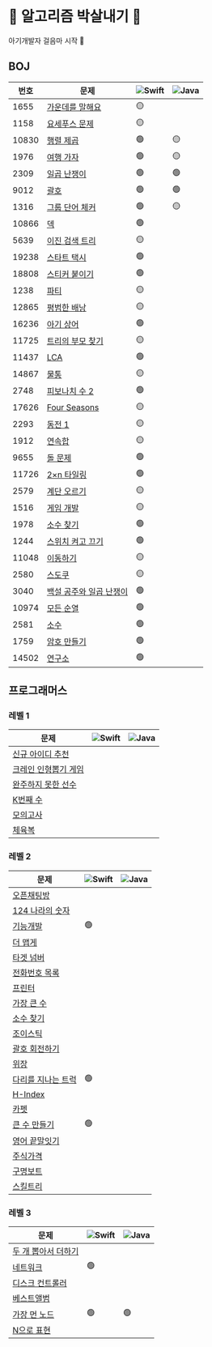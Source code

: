 # 👊 알고리즘 박살내기 👊

아기개발자 걸음마 시작 🐥

## BOJ

|번호|문제|<img alt="Swift" src="https://img.shields.io/badge/-Swift-FA7343?style=flat-square&logo=Swift&logoColor=white" />|<img alt="Java" src="https://img.shields.io/badge/-Java-007396?style=flat-square&logo=Java&logoColor=white" />|
|---|---|---|---|
|1655|[가운데를 말해요](https://www.acmicpc.net/problem/1655)|🟡||
|1158|[요세푸스 문제](https://www.acmicpc.net/problem/1158)|🟡||
|10830|[행렬 제곱](https://www.acmicpc.net/problem/10830)|🟢|🟡|
|1976|[여행 가자](https://www.acmicpc.net/problem/1976)|🟢|🟡|
|2309|[일곱 난쟁이](https://www.acmicpc.net/problem/2309)|🟢|🟢|
|9012|[괄호](https://www.acmicpc.net/problem/9012)|🟢|🟢|
|1316|[그룹 단어 체커](https://www.acmicpc.net/problem/1316)|🟢|🟡|
|10866|[덱](https://www.acmicpc.net/problem/10866)|🟢||
|5639|[이진 검색 트리](https://www.acmicpc.net/problem/5639)|🟡||
|19238|[스타트 택시](https://www.acmicpc.net/problem/19238)|🟢||
|18808|[스티커 붙이기](https://www.acmicpc.net/problem/18808)|🟢||
|1238|[파티](https://www.acmicpc.net/problem/1238)|🟡||
|12865|[평범한 배낭](https://www.acmicpc.net/problem/12865)|🟡||
|16236|[아기 상어](https://www.acmicpc.net/problem/16236)|🟢||
|11725|[트리의 부모 찾기](https://www.acmicpc.net/problem/11725)|🟡||
|11437|[LCA](https://www.acmicpc.net/problem/11437)|🟢||
|14867|[물통](https://www.acmicpc.net/problem/14867)|🟡||
|2748|[피보나치 수 2](https://www.acmicpc.net/problem/2748)|🟢||
|17626|[Four Seasons](https://www.acmicpc.net/problem/17626)|🟡||
|2293|[동전 1](https://www.acmicpc.net/problem/2293)|🟡||
|1912|[연속합](https://www.acmicpc.net/problem/1912)|🟡||
|9655|[돌 문제](https://www.acmicpc.net/problem/9655)|🟢||
|11726|[2×n 타일링](https://www.acmicpc.net/problem/11726)|🟢||
|2579|[계단 오르기](https://www.acmicpc.net/problem/2579)|🟡||
|1516|[게임 개발](https://www.acmicpc.net/problem/1516)|🟡||
|1978|[소수 찾기](https://www.acmicpc.net/problem/1978)|🟢||
|1244|[스위치 켜고 끄기](https://www.acmicpc.net/problem/1244)|🟢||
|11048|[이동하기](https://www.acmicpc.net/problem/11048)|🟡||
|2580|[스도쿠](https://www.acmicpc.net/problem/2580)|🟡||
|3040|[백설 공주와 일곱 난쟁이](https://www.acmicpc.net/problem/3040)|🟢||
|10974|[모든 순열](https://www.acmicpc.net/problem/10974)|🟢||
|2581|[소수](https://www.acmicpc.net/problem/2581)|🟢||
|1759|[암호 만들기](https://www.acmicpc.net/problem/1759)|🟢||
|14502|[연구소](https://www.acmicpc.net/problem/14502)|🟢||

## 프로그래머스

### 레벨 1
|문제|<img alt="Swift" src="https://img.shields.io/badge/-Swift-FA7343?style=flat-square&logo=Swift&logoColor=white" />|<img alt="Java" src="https://img.shields.io/badge/-Java-007396?style=flat-square&logo=Java&logoColor=white" />|
|---|---|---|
|[신규 아이디 추천](https://programmers.co.kr/learn/courses/30/lessons/72410)|||
|[크레인 인형뽑기 게임](https://programmers.co.kr/learn/courses/30/lessons/64061)|||
|[완주하지 못한 선수](https://programmers.co.kr/learn/courses/30/lessons/42576)|||
|[K번째 수](https://programmers.co.kr/learn/courses/30/lessons/42748)|||
|[모의고사](https://programmers.co.kr/learn/courses/30/lessons/42840)|||
|[체육복](https://programmers.co.kr/learn/courses/30/lessons/42862)|||

### 레벨 2
|문제|<img alt="Swift" src="https://img.shields.io/badge/-Swift-FA7343?style=flat-square&logo=Swift&logoColor=white" />|<img alt="Java" src="https://img.shields.io/badge/-Java-007396?style=flat-square&logo=Java&logoColor=white" />|
|---|---|---|
|[오픈채팅방](https://programmers.co.kr/learn/courses/30/lessons/42888)|||
|[124 나라의 숫자](https://programmers.co.kr/learn/courses/30/lessons/12899)|||
|[기능개발](https://programmers.co.kr/learn/courses/30/lessons/42586)|🟢||
|[더 맵게](https://programmers.co.kr/learn/courses/30/lessons/42626)|||
|[타겟 넘버](https://programmers.co.kr/learn/courses/30/lessons/43165)|||
|[전화번호 목록](https://programmers.co.kr/learn/courses/30/lessons/42577)|||
|[프린터](https://programmers.co.kr/learn/courses/30/lessons/42587)|||
|[가장 큰 수](https://programmers.co.kr/learn/courses/30/lessons/42746)|||
|[소수 찾기](https://programmers.co.kr/learn/courses/30/lessons/42839)|||
|[조이스틱](https://programmers.co.kr/learn/courses/30/lessons/42860)|||
|[괄호 회전하기](https://programmers.co.kr/learn/courses/30/lessons/76502)|||
|[위장](https://programmers.co.kr/learn/courses/30/lessons/42578)|||
|[다리를 지나는 트럭](https://programmers.co.kr/learn/courses/30/lessons/42583)|🟢||
|[H-Index](https://programmers.co.kr/learn/courses/30/lessons/42747)|||
|[카펫](https://programmers.co.kr/learn/courses/30/lessons/42842)|||
|[큰 수 만들기](https://programmers.co.kr/learn/courses/30/lessons/42883)|🟢||
|[영어 끝말잇기](https://programmers.co.kr/learn/courses/30/lessons/12981)|||
|[주식가격](https://programmers.co.kr/learn/courses/30/lessons/42584)|||
|[구명보트](https://programmers.co.kr/learn/courses/30/lessons/42885)|||
|[스킬트리](https://programmers.co.kr/learn/courses/30/lessons/49993)|||

### 레벨 3
|문제|<img alt="Swift" src="https://img.shields.io/badge/-Swift-FA7343?style=flat-square&logo=Swift&logoColor=white" />|<img alt="Java" src="https://img.shields.io/badge/-Java-007396?style=flat-square&logo=Java&logoColor=white" />|
|---|---|---|
|[두 개 뽑아서 더하기](https://programmers.co.kr/learn/courses/30/lessons/68644)|||
|[네트워크](https://programmers.co.kr/learn/courses/30/lessons/43162)|🟢||
|[디스크 컨트롤러](https://programmers.co.kr/learn/courses/30/lessons/42627)|||
|[베스트앨범](https://programmers.co.kr/learn/courses/30/lessons/42579)|||
|[가장 먼 노드](https://programmers.co.kr/learn/courses/30/lessons/49189)|🟢|🟢|
|[N으로 표현](https://programmers.co.kr/learn/courses/30/lessons/42895)|||